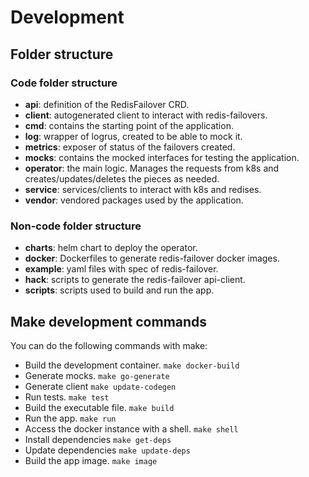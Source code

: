 # Development

## Folder structure
### Code folder structure
* **api**: definition of the RedisFailover CRD.
* **client**: autogenerated client to interact with redis-failovers.
* **cmd**: contains the starting point of the application.
* **log**: wrapper of logrus, created to be able to mock it.
* **metrics**: exposer of status of the failovers created.
* **mocks**: contains the mocked interfaces for testing the application.
* **operator**: the main logic. Manages the requests from k8s and creates/updates/deletes the pieces as needed.
* **service**: services/clients to interact with k8s and redises.
* **vendor**: vendored packages used by the application.

### Non-code folder structure
* **charts**: helm chart to deploy the operator.
* **docker**: Dockerfiles to generate redis-failover docker images.
* **example**: yaml files with spec of redis-failover.
* **hack**: scripts to generate the redis-failover api-client.
* **scripts**: scripts used to build and run the app.

## Make development commands
You can do the following commands with make:
* Build the development container.
`make docker-build`
* Generate mocks.
`make go-generate`
* Generate client
`make update-codegen`
* Run tests.
`make test`
* Build the executable file.
`make build`
* Run the app.
`make run`
* Access the docker instance with a shell.
`make shell`
* Install dependencies
`make get-deps`
* Update dependencies
`make update-deps`
* Build the app image.
`make image`
